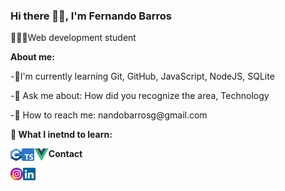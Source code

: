 ### Hi there 👋🏽, I'm Fernando Barros 

👨🏽‍💻Web development student

**About me:**

<p>-🌱I'm currently learning Git, GitHub, JavaScript, NodeJS, SQLite</p>

<p>-💬 Ask me about: How did you recognize the area, Technology</p>

<p>-📧 How to reach me: nandobarrosg@gmail.com</p>


**📖 What I inetnd to learn:**

<img align="left" height="20" src="./imagens/c-plus-plus.png">
<img align="left" height="20" src="./imagens/typescript.png">
<img align="left" height="20" src="./imagens/vue-js.png">

**Contact**

<a href="https://www.instagram.com/fenando_barros/"><img align="left" height="20" src="./imagens/Instagram.png"></a>
<a href="www.linkedin.com/in/fernando-barros-gobetti-de-araújo-a524b1208"><img align="left" height="20" src="./imagens/linkedin.png"></a>